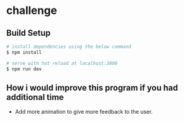# challenge

## Build Setup

```bash
# install dependencies using the below command
$ npm install

# serve with hot reload at localhost:3000
$ npm run dev
```

## How i would improve this program if you had additional time
 - Add more animation to give more feedback to the user.

